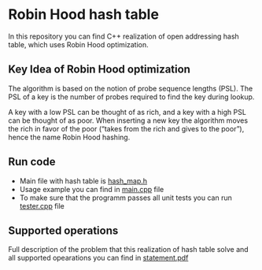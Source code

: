 # Robin Hood hash table
In this repository you can find C++ realization of open addressing hash table, which uses Robin Hood optimization.

## Key Idea of Robin Hood optimization
The algorithm is based on the notion of probe sequence lengths (PSL). The PSL of a key is the number of probes required to find the key during lookup.


A key with a low PSL can be thought of as rich, and a key with a high PSL can be thought of as poor. 
When inserting a new key the algorithm moves the rich in favor of the 
poor (“takes from the rich and gives to the poor”), hence the name Robin Hood hashing.

## Run code
* Main file with hash table is [hash_map.h](hash_map.h)
* Usage example you can find in [main.cpp](main.cpp) file
* To make sure that the programm passes all unit tests you can run [tester.cpp](tester.cpp) file

## Supported operations
Full description of the problem that this realization of hash table solve and all supported opearations you can find in [statement.pdf](statement.pdf)
